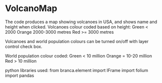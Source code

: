 # VolcanoMap

The code produces a map showing volcanoes in USA, and shows name and height when clicked. 
Volcanoes colour coded based on height:
Green < 2000
Orange 2000-3000 metres
Red >= 3000 metres

Volcanoes and world population colours can be turned on/off with layer control check box.

World population colour coded:
Green < 10 million
Orange = 10-20 million
Red > 10 million

python libraries used: 
from branca.element import IFrame
import folium
import pandas

